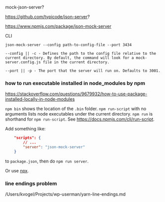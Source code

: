 
mock-json-server?

https://github.com/typicode/json-server?

https://www.npmjs.com/package/json-mock-server

CLI


    json-mock-server --config path-to-config-file --port 3434

    --config || -c - Defines the path to the config file relative to the current directory. By default, the command will look for a mock-server.config.js file in the current directory.

    --port || -p - The port that the server will run on. Defaults to 3001.

### how to run executable installed in node_modules by npm

https://stackoverflow.com/questions/9679932/how-to-use-package-installed-locally-in-node-modules

`npm bin` shows the location of the `.bin` folder.
`npm run-script` with no arguments lists node executables under the current directory.
`npm run` is shorthand for `npm run-script`. See https://docs.npmjs.com/cli/run-script.

Add something like:

```json
    "scripts": {
        // ...
        "server": "json-mock-server"
    }
```

to `package.json`, then do `npm run server`.

Or use [npx](https://medium.com/@maybekatz/introducing-npx-an-npm-package-runner-55f7d4bd282b).

### line endings problem

/Users/kvogel/Projects/wp-userman/yarn-line-endings.md

